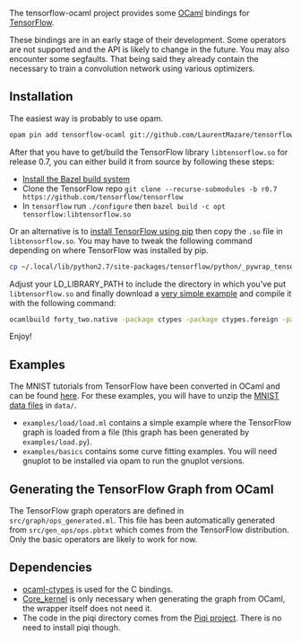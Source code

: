The tensorflow-ocaml project provides some [OCaml](http://ocaml.org) bindings for [TensorFlow](http://tensorflow.org).

These bindings are in an early stage of their development. Some operators are not supported and the API is likely to change in the future. You may also encounter some segfaults. That being said they already contain the necessary to train a convolution network using various optimizers.

## Installation

The easiest way is probably to use opam.

```bash
opam pin add tensorflow-ocaml git://github.com/LaurentMazare/tensorflow-ocaml
```

After that you have to get/build the TensorFlow library `libtensorflow.so` for release 0.7, you can either build it from source by following these steps:
* [Install the Bazel build system](http://bazel.io/docs/install.html)
* Clone the TensorFlow repo `git clone --recurse-submodules -b r0.7 https://github.com/tensorflow/tensorflow`
* In `tensorflow` run `./configure` then `bazel build -c opt tensorflow:libtensorflow.so`

Or an alternative is to [install TensorFlow using pip](https://www.tensorflow.org/versions/r0.7/get_started/os_setup.html#pip-installation) then copy the `.so` file in `libtensorflow.so`. You may have to tweak the following command depending on where TensorFlow was installed by pip.
```bash
cp ~/.local/lib/python2.7/site-packages/tensorflow/python/_pywrap_tensorflow.so libtensorflow.so
```

Adjust your LD_LIBRARY_PATH to include the directory in which you've put `libtensorflow.so` and finally download a [very simple example](https://github.com/LaurentMazare/tensorflow-ocaml/tree/master/examples/basics/forty_two.ml) and compile it with the following command:
```bash
ocamlbuild forty_two.native -package ctypes -package ctypes.foreign -package core_kernel -package tensorflow-ocaml -cflags -w,-40
```

Enjoy!

## Examples

The MNIST tutorials from TensorFlow have been converted in OCaml and can be found [here](https://github.com/LaurentMazare/tensorflow-ocaml/tree/master/examples/mnist). For these examples, you will have to unzip the [MNIST data files](http://yann.lecun.com/exdb/mnist/) in `data/`.

* `examples/load/load.ml` contains a simple example where the TensorFlow graph is loaded from a file (this graph has been generated by `examples/load.py`).
* `examples/basics` contains some curve fitting examples. You will need gnuplot to be installed via opam to run the gnuplot versions.

## Generating the TensorFlow Graph from OCaml

The TensorFlow graph operators are defined in `src/graph/ops_generated.ml`. This file has been automatically generated from `src/gen_ops/ops.pbtxt` which comes from the TensorFlow distribution.
Only the basic operators are likely to work for now.

## Dependencies

* [ocaml-ctypes](https://github.com/ocamllabs/ocaml-ctypes) is used for the C bindings.
* [Core_kernel](https://github.com/janestreet/core_kernel) is only necessary when generating the graph from OCaml, the wrapper itself does not need it.
* The code in the piqi directory comes from the [Piqi project](http://piqi.org). There is no need to install piqi though.
